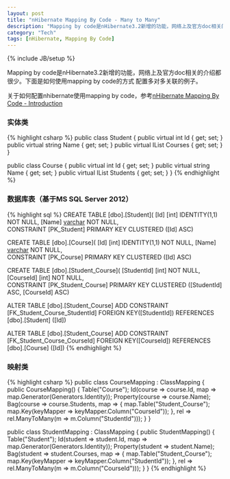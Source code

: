 ```yaml
---
layout: post
title: "nHibernate Mapping By Code - Many to Many"
description: "Mapping by code是nHibernate3.2新增的功能，网络上及官方doc相关的介绍都很少。下面是如何使用mapping by code的方式配置多对多关联的例子。"
category: "Tech"
tags: [nHibernate, Mapping By Code]
---
```

{% include JB/setup %}

Mapping by code是nHibernate3.2新增的功能，网络上及官方doc相关的介绍都很少。下面是如何使用mapping by code的方式
配置多对多关联的例子。

关于如何配置nhibernate使用mapping by code，参考[nHibernate Mapping By Code - Introduction](/blog/2012/07/01/nHibernateMappingByCode-Introduction)

### 实体类

{% highlight csharp %}
public class Student
{
    public virtual int Id { get; set; }
    public virtual string Name { get; set; }
    public virtual IList<Course> Courses { get; set; }
}

public class Course
{
    public virtual int Id { get; set; }
    public virtual string Name { get; set; } 
    public virtual IList<Student> Students { get; set; } 
}
{% endhighlight %}

### 数据库表（基于MS SQL Server 2012）

{% highlight sql %}
CREATE TABLE [dbo].[Student](
    [Id] [int] IDENTITY(1,1) NOT NULL,
    [Name] [varchar](50) NOT NULL,    
 CONSTRAINT [PK_Student] PRIMARY KEY CLUSTERED ([Id] ASC)

CREATE TABLE [dbo].[Course](
    [Id] [int] IDENTITY(1,1) NOT NULL,
    [Name] [varchar](50) NOT NULL,    
 CONSTRAINT [PK_Course] PRIMARY KEY CLUSTERED ([Id] ASC)

CREATE TABLE [dbo].[Student_Course](
    [StudentId] [int] NOT NULL,
    [CourseId] [int] NOT NULL,    
 CONSTRAINT [PK_Student_Course] PRIMARY KEY CLUSTERED ([StudentId] ASC, [CourseId] ASC)

ALTER TABLE [dbo].[Student_Course] ADD CONSTRAINT [FK_Student_Course_StudentId] FOREIGN KEY([StudentId])
REFERENCES [dbo].[Student] ([Id])

ALTER TABLE [dbo].[Student_Course] ADD CONSTRAINT [FK_Student_Course_CourseId] FOREIGN KEY([CourseId])
REFERENCES [dbo].[Course] ([Id])
{% endhighlight %}
 
### 映射类

{% highlight csharp %}
public class CourseMapping : ClassMapping<Course>
{
    public CourseMapping()
    {
        Table("Course");
        Id(course => course.Id, map => map.Generator(Generators.Identity));
        Property(course => course.Name);
        Bag(course => course.Students, map =>
        {
            map.Table("Student_Course");
            map.Key(keyMapper => keyMapper.Column("CourseId"));
        }, rel => rel.ManyToMany(m => m.Column("StudentId")));
    }
}

public class StudentMapping : ClassMapping<Student>
{
    public StudentMapping()
    {
        Table("Student");
        Id(student => student.Id, map => map.Generator(Generators.Identity));
        Property(student => student.Name);
        Bag(student => student.Courses, map =>
            {
                map.Table("Student_Course");
                map.Key(keyMapper => keyMapper.Column("StudentId"));
            }, rel => rel.ManyToMany(m => m.Column("CourseId")));
    }
}
{% endhighlight %}


